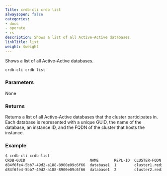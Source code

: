```yaml
---
Title: crdb-cli crdb list
alwaysopen: false
categories:
- docs
- operate
- rs
description: Shows a list of all Active-Active databases.
linkTitle: list
weight: $weight
---
```


Shows a list of all Active-Active databases.

```sh
crdb-cli crdb list
```

### Parameters

None

### Returns

Returns a list of all Active-Active databases that the cluster participates in. Each database is represented with a unique GUID, the name of the database, an instance ID, and the FQDN of the cluster that hosts the instance.

### Example

```sh
$ crdb-cli crdb list
CRDB-GUID                             NAME       REPL-ID  CLUSTER-FQDN
d84f6fe4-5bb7-49d2-a188-8900e09c6f66  database1  1        cluster1.redis.local
d84f6fe4-5bb7-49d2-a188-8900e09c6f66  database1  2        cluster2.redis.local
```
